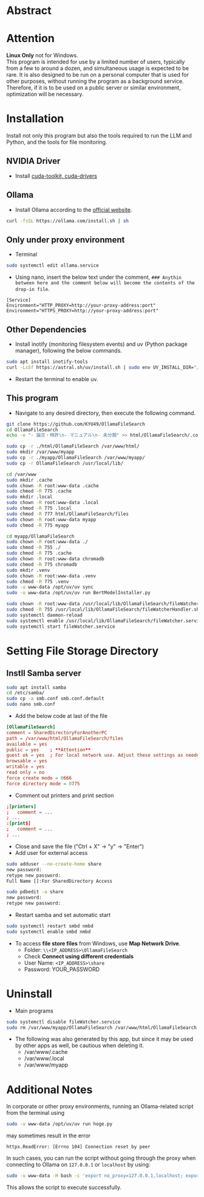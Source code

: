 # Abstract


# Attention
**Linux Only** not for Windows.  
This program is intended for use by a limited number of users, typically from a few to around a dozen, and simultaneous usage is expected to be rare. It is also designed to be run on a personal computer that is used for other purposes, without running the program as a background service. Therefore, if it is to be used on a public server or similar environment, optimization will be necessary.

# Installation
Install not only this program but also the tools required to run the LLM and Python, and the tools for file monitoring.

## NVIDIA Driver
* Install [cuda-toolkit, cuda-drivers](https://developer.nvidia.com/cuda-12-9-0-download-archive?target_os=Linux&target_arch=x86_64&Distribution=Ubuntu&target_version=24.04&target_type=deb_local)

## Ollama
* Install Ollama according to the [official website](https://ollama.com/download/linux).
```bash
curl -fsSL https://ollama.com/install.sh | sh
```

## Only under proxy environment
* Terminal
```bash
sudo systemctl edit ollama.service
```
* Using nano, insert the below text under the comment, `### Anythin between here and the comment below will become the contents of the drop-in file`.
```
[Service]
Environment="HTTP_PROXY=http://your-proxy-address:port"
Environment="HTTPS_PROXY=http://your-proxy-address:port"
```

## Other Dependencies
* Install inotify (monitoring filesystem events) and uv (Python package manager), following the below commands.
```bash
sudo apt install inotify-tools
curl -LsSf https://astral.sh/uv/install.sh | sudo env UV_INSTALL_DIR="/opt/uv" sh
```
* Restart the terminal to enable uv.

## This program
* Navigate to any desired directory, then execute the following command. 
```bash
git clone https://github.com/KYU49/OllamaFileSearch
cd OllamaFileSearch
echo -e "- 論文・特許\n- マニュアル\n- 未分類" >> html/OllamaFileSearch/.config/labelList.yaml

sudo cp -r ./html/OllamaFileSearch /var/www/html/
sudo mkdir /var/www/myapp
sudo cp -r ./myapp/OllamaFileSearch /var/www/myapp/
sudo cp -r OllamaFileSearch /usr/local/lib/

cd /var/www
sudo mkdir .cache
sudo chown -R root:www-data .cache
sudo chmod -R 775 .cache
sudo mkdir .local
sudo chown -R root:www-data .local
sudo chmod -R 775 .local
sudo chmod -R 777 html/OllamaFileSearch/files
sudo chown -R root:www-data myapp
sudo chmod -R 775 myapp

cd myapp/OllamaFileSearch
sudo chown -R root:www-data ./
sudo chmod -R 755 ./
sudo chmod -R 775 .cache
sudo chown -R root:www-data chromadb
sudo chmod -R 775 chromadb
sudo mkdir .venv
sudo chown -R root:www-data .venv
sudo chmod -R 775 .venv
sudo -u www-data /opt/uv/uv sync
sudo -u www-data /opt/uv/uv run BertModelInstaller.py

sudo chown -R root:www-data /usr/local/lib/OllamaFileSearch/fileWatcherHandler.sh
sudo chmod -R 755 /usr/local/lib/OllamaFileSearch/fileWatcherHandler.sh
sudo systemctl daemon-reload
sudo systemctl enable /usr/local/lib/OllamaFileSearch/fileWatcher.service
sudo systemctl start fileWatcher.service

```

# Setting File Storage Directory

## Instll Samba server
```bash
sudo apt install samba
cd /etc/samba/
sudo cp -a smb.conf smb.conf.default
sudo nano smb.conf
```

* Add the below code at last of the file
```smb.conf
[OllamaFileSearch]
comment = SharedDirectoryForAnotherPC
path = /var/www/html/OllamaFileSearch/files
available = yes
public = yes    ; **Attention** 
guest ok = yes  ; For local network use. Adjust these settings as needed if used outside your LAN.
browsable = yes
writable = yes
read only = no
force create mode = 0666
force directory mode = 0775
```
* Comment out printers and print section
```smb.conf
;[printers]
;   comment = ...
; ...
:[print$]
;   comment = ...
; ...
```
* Close and save the file ("Ctrl + X" -> "y" -> "Enter")
* Add user for external access
```bash
sudo adduser --no-create-home share
new password: 
retype new password: 
Full Name []:For SharedDirectory Access

sudo pdbedit -a share
new password: 
retype new password:
```

* Restart samba and set automatic start
```bash
sudo systemctl restart smbd nmbd
sudo systemctl enable smbd nmbd
```
* To access **file store files** from Windows, use **Map Network Drive**.
    - Folder: `\\<IP_ADDRESS>\OllamaFileSearch`
    - Check **Connect using different credentials**
    - User Name: `<IP_ADDRESS>\share`
    - Password: YOUR_PASSWORD


# Uninstall

* Main programs
```bash
sudo systemctl disable fileWatcher.service
sudo rm /var/www/myapp/OllamaFileSearch /var/www/html/OllamaFileSearch /usr/local/lib/OllamaFileSearch -r
```

* The following was also generated by this app, but since it may be used by other apps as well, be cautious when deleting it.
	- /var/www/.cache
	- /var/www/.local
	- /var/www/myapp

# Additional Notes

In corporate or other proxy environments, running an Ollama-related script from the terminal using
```bash
sudo -u www-data /opt/uv/uv run hoge.py
```
may sometimes result in the error
```
httpx.ReadError: [Errno 104] Connection reset by peer
```
In such cases, you can run the script without going through the proxy when connecting to Ollama on `127.0.0.1` or `localhost` by using:
```bash
sudo -u www-data -H bash -c 'export no_proxy=127.0.0.1,localhost; export NO_PROXY=127.0.0.1,localhost; /opt/uv/uv run hoge.py'
```
This allows the script to execute successfully.
